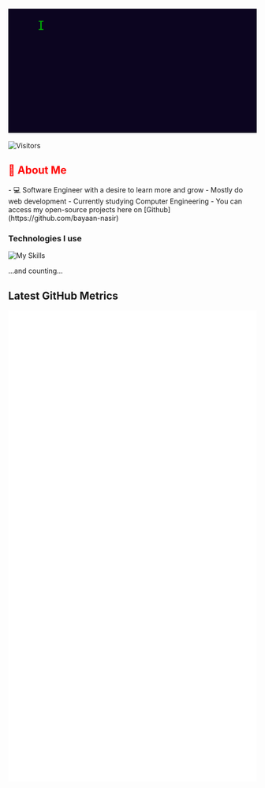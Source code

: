 <style>
  .test {
    color: red;
  }
</style>
![Header](/messagif.gif)

![Visitors](https://vbr.wocr.tk/badge?page_id=bayaan-nasir.bayaan-nasir)

<h2 class="test">📖 About Me</h2>
- 💻 Software Engineer with a desire to learn more and grow
- Mostly do web development 
- Currently studying Computer Engineering
- You can access my open-source projects here on [Github](https://github.com/bayaan-nasir)

### Technologies I use
![My Skills](https://skillicons.dev/icons?i=css,dart,django,docker,express,firebase,flutter,github,go,html,js,kotlin,md,mongodb,nextjs,nodejs,py,react,redux,sass,sqlite,ts,vscode)

...and counting...

## Latest GitHub Metrics
![Metrics](/github-metrics.svg)
